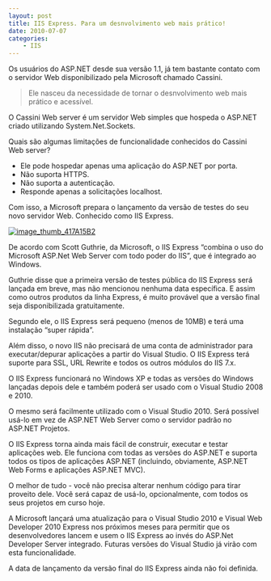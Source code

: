 ```yaml
---
layout: post
title: IIS Express. Para um desnvolvimento web mais prático!
date: 2010-07-07
categories:
    - IIS
---
```


Os usuários do ASP.NET desde sua versão 1.1, já tem bastante contato com o servidor Web disponibilizado pela Microsoft chamado Cassini.

> Ele nasceu da necessidade de tornar o desnvolvimento web mais prático e acessível.

O Cassini Web server é um servidor Web simples que hospeda o ASP.NET criado utilizando System.Net.Sockets.

Quais são algumas limitações de funcionalidade conhecidos do Cassini Web server?
* Ele pode hospedar apenas uma aplicação do ASP.NET por porta.
* Não suporta HTTPS.
* Não suporta a autenticação.
* Responde apenas a solicitações localhost.  

Com isso, a Microsoft prepara o lançamento da versão de testes do seu novo servidor Web. Conhecido como IIS Express. 
<p><a href="http://blob.vitormeriat.com.br/images/2010/07/image_thumb_417a15b25b25d.png"><img alt="image_thumb_417A15B2" src="http://blob.vitormeriat.com.br/images/2010/07/image_thumb_417a15b25b25d.png" /></a></p>

De acordo com Scott Guthrie, da Microsoft, o IIS Express “combina o uso do Microsoft ASP.Net Web Server com todo poder do IIS”, que é integrado ao Windows.

Guthrie disse que a primeira versão de testes pública do IIS Express será lançada em breve, mas não mencionou nenhuma data específica. E assim como outros produtos da linha Express, é muito provável que a versão final seja disponibilizada gratuitamente. 

Segundo ele, o IIS Express será pequeno (menos de 10MB) e terá uma instalação “super rápida”.

Além disso, o novo IIS não precisará de uma conta de administrador para executar/depurar aplicações a partir do Visual Studio. O IIS Express terá suporte para SSL, URL Rewrite e todos os outros módulos do IIS 7.x.

O IIS Express funcionará no Windows XP e todas as versões do Windows lançadas depois dele e também poderá ser usado com o Visual Studio 2008 e 2010.

O mesmo será facilmente utilizado com o Visual Studio 2010. Será possível usá-lo em vez de ASP.NET Web Server como o servidor padrão no ASP.NET Projetos.

O IIS Express torna ainda mais fácil de construir, executar e testar aplicações web. Ele funciona com todas as versões do ASP.NET e suporta todos os tipos de aplicações ASP.NET (incluindo, obviamente, ASP.NET Web Forms e aplicações ASP.NET MVC). 

O melhor de tudo - você não precisa alterar nenhum código para tirar proveito dele. Você será capaz de usá-lo, opcionalmente, com todos os seus projetos em curso hoje.

A Microsoft lançará uma atualização para o Visual Studio 2010 e Visual Web Developer 2010 Express nos próximos meses para permitir que os desenvolvedores lancem e usem o IIS Express ao invés do ASP.Net Developer Server integrado. Futuras versões do Visual Studio já virão com esta funcionalidade. 

A data de lançamento da versão final do IIS Express ainda não foi definida.
